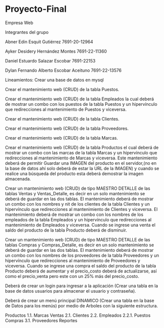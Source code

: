 # Proyecto-Final
Empresa Web

Integrantes del grupo

Abner Edin Esquit Gutiérrez 7691-20-12964

Ayker Desidery Hernández Montes 7691-22-11360

Daniel Estuardo Salazar Escobar 7691-22153

Dylan Fernando Alberto Escobar Aceituno 7691-22-13576


Lineamientos:
Crear una base de datos en mysql

Crear el mantenimiento web (CRUD) de la tabla Puestos.

Crear el mantenimiento web (CRUD) de la tabla Empleados la cual deberá de mostrar un combo con los puestos de la tabla Puestos y un hipervínculo que redirecciones al mantenimiento de Puestos y viceversa.

Crear el mantenimiento web (CRUD) de la tabla Clientes.

Crear el mantenimiento web (CRUD) de la tabla Proveedores.

Crear el mantenimiento web (CRUD) de la tabla Marcas.

Crear el mantenimiento web (CRUD) de la tabla Productos el cual deberá de mostrar un combo con las marcas de la tabla Marcas y un hipervínculo que redirecciones al mantenimiento de Marcas y viceversa. Este mantenimiento deberá de permitir Guardar una IMAGEN del producto en el servidor,(no en la base de datos ahí solo deberá de estar la URL de la IMAGEN) y cuando se realice una búsqueda del producto esta deberá demostrar la imagen almacenada.

Crear un mantenimiento web (CRUD) de tipo MAESTRO DETALLE de las tablas Ventas y Ventas_Detalle, es decir en un solo mantenimiento se deberá de guardar en las dos tablas. El mantenimiento deberá de mostrar un combo con los nombres y nit de los clientes de la tabla Clientes y un hipervínculo que redirecciones al mantenimiento de Clientes y viceversa. El mantenimiento deberá de mostrar un combo con los nombres de los empleados de la tabla Empleados y un hipervínculo que redirecciones al mantenimiento de Empleados y viceversa. Cuando se ingrese una venta el saldo del producto de la tabla Producto deberá de disminuir.

Crear un mantenimiento web (CRUD) de tipo MAESTRO DETALLE de las tablas Compras y Compras_Detalle, es decir en un solo mantenimiento se deberá de guardar en las dos tablas. El mantenimiento deberá de mostrar un combo con los nombres de los proveedores de la tabla Proveedores y un hipervínculo que redirecciones al mantenimiento de Proveedores y viceversa. Cuando se ingrese una compra el saldo del producto de la tabla Producto deberá de aumentar y el precio_costo deberá de actualizarse, así como el precio_venta pero este con un 25% más del precio_costo.

Deberá de crear un login para ingresar a la aplicación (Crear una tabla en la base de datos usuarios para almacenar el usuario y contraseña).

Deberá de crear un menú principal DINAMICO (Crear una tabla en la base de Datos para los menús) por medio de Arboles con la siguiente estructura.

Productos 1.1. Marcas
Ventas 2.1. Clientes 2.2. Empleados 2.2.1. Puestos
Compras 3.1. Proveedores
Reportes

